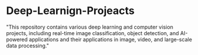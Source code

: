 # Deep-Learnign-Projeacts
"This repository contains various deep learning and computer vision projects, including real-time image classification, object detection, and AI-powered applications and their applications in image, video, and large-scale data processing."
